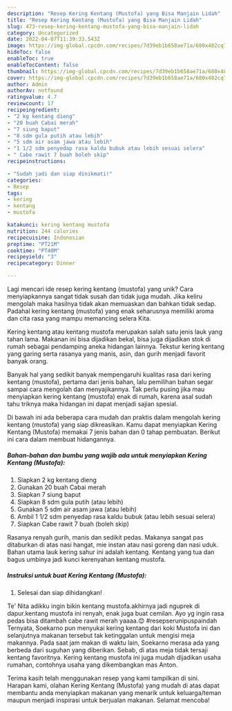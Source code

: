 ```yaml
---
description: "Resep Kering Kentang (Mustofa) yang Bisa Manjain Lidah"
title: "Resep Kering Kentang (Mustofa) yang Bisa Manjain Lidah"
slug: 473-resep-kering-kentang-mustofa-yang-bisa-manjain-lidah
category: Uncategorized
date: 2022-04-07T11:39:33.543Z
image: https://img-global.cpcdn.com/recipes/7d39eb1b658ae71a/680x482cq70/kering-kentang-mustofa-foto-resep-utama.jpg
hideToc: false
enableToc: true
enableTocContent: false
thumbnail: https://img-global.cpcdn.com/recipes/7d39eb1b658ae71a/680x482cq70/kering-kentang-mustofa-foto-resep-utama.jpg
cover: https://img-global.cpcdn.com/recipes/7d39eb1b658ae71a/680x482cq70/kering-kentang-mustofa-foto-resep-utama.jpg
author: Admin
authorAv: notfound
ratingvalue: 4.7
reviewcount: 17
recipeingredient:
- "2 kg kentang dieng"
- "20 buah Cabai merah"
- "7 siung baput"
- "8 sdm gula putih atau lebih"
- "5 sdm air asam jawa atau lebih"
- "1 1/2 sdm penyedap rasa kaldu bubuk atau lebih sesuai selera"
- " Cabe rawit 7 buah boleh skip"
recipeinstructions:

- "Sudah jadi dan siap dinikmati!"
categories:
- Resep
tags:
- kering
- kentang
- mustofa

katakunci: kering kentang mustofa 
nutrition: 244 calories
recipecuisine: Indonesian
preptime: "PT21M"
cooktime: "PT40M"
recipeyield: "3"
recipecategory: Dinner

---
```





Lagi mencari ide resep kering kentang (mustofa) yang unik? Cara menyiapkannya sangat tidak susah dan tidak juga mudah. Jika keliru mengolah maka hasilnya tidak akan memuaskan dan bahkan tidak sedap. Padahal kering kentang (mustofa) yang enak seharusnya memiliki aroma dan cita rasa yang mampu memancing selera Kita.





Kering kentang atau kentang mustofa merupakan salah satu jenis lauk yang tahan lama. Makanan ini bisa dijadikan bekal, bisa juga dijadikan stok di rumah sebagai pendamping aneka hidangan lainnya. Tekstur kering kentang yang garing serta rasanya yang manis, asin, dan gurih menjadi favorit banyak orang.

Banyak hal yang sedikit banyak mempengaruhi kualitas rasa dari kering kentang (mustofa), pertama dari jenis bahan, lalu pemilihan bahan segar sampai cara mengolah dan menyajikannya. Tak perlu pusing jika mau menyiapkan kering kentang (mustofa) enak di rumah, karena asal sudah tahu triknya maka hidangan ini dapat menjadi sajian spesial.






Di bawah ini ada beberapa cara mudah dan praktis dalam mengolah kering kentang (mustofa) yang siap dikreasikan. Kamu dapat menyiapkan Kering Kentang (Mustofa) memakai 7 jenis bahan dan 0 tahap pembuatan. Berikut ini cara dalam membuat hidangannya.

<!--inarticleads1-->

##### Bahan-bahan dan bumbu yang wajib ada untuk menyiapkan Kering Kentang (Mustofa):

1. Siapkan 2 kg kentang dieng
1. Gunakan 20 buah Cabai merah
1. Siapkan 7 siung baput
1. Siapkan 8 sdm gula putih (atau lebih)
1. Gunakan 5 sdm air asam jawa (atau lebih)
1. Ambil 1 1/2 sdm penyedap rasa kaldu bubuk (atau lebih sesuai selera)
1. Siapkan  Cabe rawit 7 buah (boleh skip)


Rasanya renyah gurih, manis dan sedikit pedas. Makanya sangat pas ditaburkan di atas nasi hangat, mie instan atau nasi goreng dan nasi uduk. Bahan utama lauk kering sahur ini adalah kentang. Kentang yang tua dan bagus umbinya jadi kunci kerenyahan kentang mustofa. 

<!--inarticleads2-->

##### Instruksi untuk buat Kering Kentang (Mustofa):


1. Selesai dan siap dihidangkan!

Te&#39; Nita adikku ingin bikin kentang mustofa.akhirnya jadi nguprek di dapur.kentang mustofa ini renyah, enak juga buat cemilan. Ayo yg ingin rasa pedas bisa ditambah cabe rawit merah yaaaa.😊 #resepserunipuspaindah Ternyata, Soekarno pun menyukai kering kentang dari koki Mustofa ini dan selanjutnya makanan tersebut tak ketinggalan untuk mengisi meja makannya. Pada saat jam makan di waktu lain, Soekarno merasa ada yang berbeda dari suguhan yang diberikan. Sebab, di atas meja tidak tersaji kentang favoritnya. Kering kentang mustofa ini juga mudah dijadikan usaha rumahan, contohnya usaha yang dikembangkan mas Anton. 

Terima kasih telah menggunakan resep yang kami tampilkan di sini. Harapan kami, olahan Kering Kentang (Mustofa) yang mudah di atas dapat membantu anda menyiapkan makanan yang menarik untuk keluarga/teman maupun menjadi inspirasi untuk berjualan makanan. Selamat mencoba!
